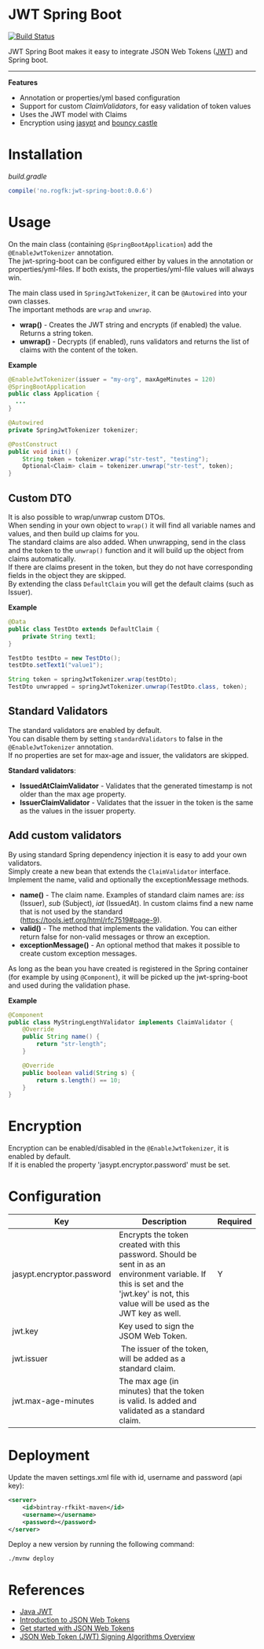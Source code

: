 # JWT Spring Boot

[![Build Status](https://travis-ci.org/Rogaland/jwt-spring-boot.svg?branch=master)](https://travis-ci.org/Rogaland/jwt-spring-boot)

JWT Spring Boot makes it easy to integrate JSON Web Tokens ([JWT](https://jwt.io/)) and Spring boot.

---

__Features__

* Annotation or properties/yml based configuration
* Support for custom _ClaimValidators_, for easy validation of token values
* Uses the JWT model with Claims
* Encryption using [jasypt](http://www.jasypt.org/) and [bouncy castle](http://www.bouncycastle.org/)

# Installation
_build.gradle_

```groovy
compile('no.rogfk:jwt-spring-boot:0.0.6')
```

# Usage
On the main class (containing `@SpringBootApplication`) add the `@EnableJwtTokenizer` annotation.  
The jwt-spring-boot can be configured either by values in the annotation or properties/yml-files.
If both exists, the properties/yml-file values will always win.

The main class used in `SpringJwtTokenizer`, it can be `@Autowired` into your own classes.  
The important methods are `wrap` and `unwrap`.

* __wrap()__ - Creates the JWT string and encrypts (if enabled) the value. Returns a string token.
* __unwrap()__ - Decrypts (if enabled), runs validators and returns the list of claims with the content of the token.

__Example__
```java
@EnableJwtTokenizer(issuer = "my-org", maxAgeMinutes = 120)
@SpringBootApplication
public class Application {
  ...
}
```
```java
@Autowired
private SpringJwtTokenizer tokenizer;

@PostConstruct
public void init() {
    String token = tokenizer.wrap("str-test", "testing");
    Optional<Claim> claim = tokenizer.unwrap("str-test", token);
}
```

## Custom DTO

It is also possible to wrap/unwrap custom DTOs.  
When sending in your own object to `wrap()` it will find all variable names and values, and then build up claims for you.  
The standard claims are also added. When unwrapping, send in the class and the token to the `unwrap()` function and it will build up the object from claims automatically.  
If there are claims present in the token, but they do not have corresponding fields in the object they are skipped.  
By extending the class `DefaultClaim` you will get the default claims (such as Issuer).  

__Example__

```java
@Data
public class TestDto extends DefaultClaim {
    private String text1;
}
```

```java
TestDto testDto = new TestDto();
testDto.setText1("value1");

String token = springJwtTokenizer.wrap(testDto);
TestDto unwrapped = springJwtTokenizer.unwrap(TestDto.class, token);

```

## Standard Validators
The standard validators are enabled by default.  
You can disable them by setting `standardValidators` to false in the `@EnableJwtTokenizer` annotation.  
If no properties are set for max-age and issuer, the validators are skipped.  
  
__Standard validators__:  

* __IssuedAtClaimValidator__ - Validates that the generated timestamp is not older than the max age property.
* __IssuerClaimValidator__ - Validates that the issuer in the token is the same as the values in the issuer property.


## Add custom validators
By using standard Spring dependency injection it is easy to add your own validators.  
Simply create a new bean that extends the `ClaimValidator` interface. Implement the name, valid and optionally the exceptionMessage methods.

* __name()__ - The claim name. Examples of standard claim names are: _iss_ (Issuer), _sub_ (Subject), _iat_ (IssuedAt). In custom claims find a new name that is not used by the standard (https://tools.ietf.org/html/rfc7519#page-9).
* __valid()__ - The method that implements the validation. You can either return false for non-valid messages or throw an exception.
* __exceptionMessage()__ - An optional method that makes it possible to create custom exception messages.

As long as the bean you have created is registered in the Spring container (for example by using `@Component`), it will be picked up the jwt-spring-boot and used during the validation phase.

__Example__
```java
@Component
public class MyStringLengthValidator implements ClaimValidator {
    @Override
    public String name() {
        return "str-length";
    }

    @Override
    public boolean valid(String s) {
        return s.length() == 10;
    }
}
```

# Encryption
Encryption can be enabled/disabled in the `@EnableJwtTokenizer`, it is enabled by default.  
If it is enabled the property 'jasypt.encryptor.password' must be set.

# Configuration

| Key | Description | Required |
|-----|----------|-------------|
| jasypt.encryptor.password | Encrypts the token created with this password. Should be sent in as an environment variable. If this is set and the 'jwt.key' is not, this value will be used as the JWT key as well. | Y |
| jwt.key |Key used to sign the JSOM Web Token. | |
| jwt.issuer | The issuer of the token, will be added as a standard claim. | |
| jwt.max-age-minutes | The max age (in minutes) that the token is valid. Is added and validated as a standard claim. | |

# Deployment
Update the maven settings.xml file with id, username and password (api key):
```xml
<server>
    <id>bintray-rfkikt-maven</id>
    <username></username>
    <password></password>
</server>
```

Deploy a new version by running the following command:
```
./mvnw deploy
```

# References
* [Java JWT](https://github.com/jwtk/jjwt)
* [Introduction to JSON Web Tokens](https://jwt.io/introduction/)
* [Get started with JSON Web Tokens](https://auth0.com/learn/json-web-tokens/)
* [JSON Web Token (JWT) Signing Algorithms Overview](https://auth0.com/blog/2015/12/17/json-web-token-signing-algorithms-overview/)